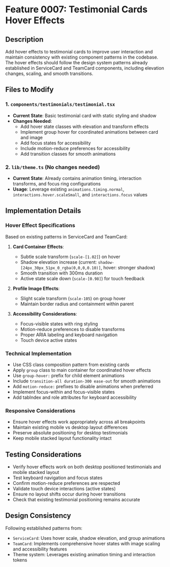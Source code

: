 # Feature 0007: Testimonial Cards Hover Effects

## Description
Add hover effects to testimonial cards to improve user interaction and maintain consistency with existing component patterns in the codebase. The hover effects should follow the design system patterns already established in ServiceCard and TeamCard components, including elevation changes, scaling, and smooth transitions.

## Files to Modify

### 1. `components/testimonials/testimonial.tsx`
- **Current State**: Basic testimonial card with static styling and shadow
- **Changes Needed**: 
  - Add hover state classes with elevation and transform effects
  - Implement group hover for coordinated animations between card and image
  - Add focus states for accessibility
  - Include motion-reduce preferences for accessibility
  - Add transition classes for smooth animations

### 2. `lib/theme.ts` (No changes needed)
- **Current State**: Already contains animation timing, interaction transforms, and focus ring configurations
- **Usage**: Leverage existing `animations.timing.normal`, `interactions.hover.scaleSmall`, and `interactions.focus` values

## Implementation Details

### Hover Effect Specifications
Based on existing patterns in ServiceCard and TeamCard:

1. **Card Container Effects**:
   - Subtle scale transform (`scale-[1.02]`) on hover
   - Shadow elevation increase (current: `shadow-[24px_30px_51px_0_rgba(0,0,0,0.10)]`, hover: stronger shadow)
   - Smooth transition with 300ms duration
   - Active state scale down (`scale-[0.98]`) for touch feedback

2. **Profile Image Effects**:
   - Slight scale transform (`scale-105`) on group hover
   - Maintain border radius and containment within parent

3. **Accessibility Considerations**:
   - Focus-visible states with ring styling
   - Motion-reduce preferences to disable transforms
   - Proper ARIA labeling and keyboard navigation
   - Touch device active states

### Technical Implementation
- Use CSS class composition pattern from existing cards
- Apply `group` class to main container for coordinated hover effects
- Use `group-hover:` prefix for child element animations
- Include `transition-all duration-300 ease-out` for smooth animations
- Add `motion-reduce:` prefixes to disable animations when preferred
- Implement focus-within and focus-visible states
- Add tabIndex and role attributes for keyboard accessibility

### Responsive Considerations
- Ensure hover effects work appropriately across all breakpoints
- Maintain existing mobile vs desktop layout differences
- Preserve absolute positioning for desktop testimonials
- Keep mobile stacked layout functionality intact

## Testing Considerations
- Verify hover effects work on both desktop positioned testimonials and mobile stacked layout
- Test keyboard navigation and focus states
- Confirm motion-reduce preferences are respected
- Validate touch device interactions (active states)
- Ensure no layout shifts occur during hover transitions
- Check that existing testimonial positioning remains accurate

## Design Consistency
Following established patterns from:
- `ServiceCard`: Uses hover scale, shadow elevation, and group animations
- `TeamCard`: Implements comprehensive hover states with image scaling and accessibility features
- Theme system: Leverages existing animation timing and interaction tokens
